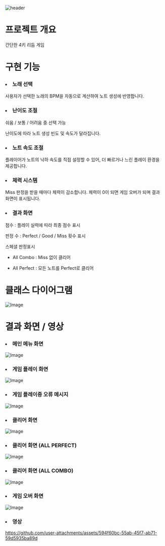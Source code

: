 ![header](https://capsule-render.vercel.app/api?type=soft&color=auto&text=Java%20Mini%20Project&fontSize=40&animation=twinkling)

# 프로젝트 개요
간단한 4키 리듬 게임

# 구현 기능
### <li> 노래 선택
사용자가 선택한 노래의 BPM을 자동으로 계산하여 노트 생성에 반영합니다.

### <li> 난이도 조절
쉬움 / 보통 / 어려움 중 선택 가능

난이도에 따라 노트 생성 빈도 및 속도가 달라집니다.

### <li> 노트 속도 조절
플레이어가 노트의 낙하 속도를 직접 설정할 수 있어, 더 빠르거나 느린 플레이 환경을 제공합니다.

### <li> 체력 시스템
Miss 판정을 받을 때마다 체력이 감소합니다.
체력이 0이 되면 게임 오버가 되며 결과 화면이 표시됩니다.

### <li> 결과 화면
점수 : 플레이 실력에 따라 최종 점수 표시

판정 수 : Perfect / Good / Miss 횟수 표시

스페셜 판정표시

 - All Combo : Miss 없이 클리어

 - All Perfect : 모든 노트를 Perfect로 클리어

# 클래스 다이어그램
![Image](https://github.com/user-attachments/assets/c6a36437-2e13-4f15-abc2-31ec151b4328)

# 결과 화면 / 영상

### <li> 메인 메뉴 화면
![Image](https://github.com/user-attachments/assets/c9b6e8c2-f695-4b75-a6be-fbd346165de7)


### <li> 게임 플레이 화면
![Image](https://github.com/user-attachments/assets/b3de7f46-7231-4ede-8f0c-5dd813953a33)


### <li> 게임 플레이중 오류 메시지
![Image](https://github.com/user-attachments/assets/ce4f0c7f-8dc3-42f5-8051-b8e4e8ce0777)


### <li> 클리어 화면
![Image](https://github.com/user-attachments/assets/c027486f-ee6f-4c71-b5e6-da2bed850ef9)


### <li> 클리어 화면 (ALL PERFECT)
![Image](https://github.com/user-attachments/assets/b8a67518-43c5-41ef-b425-025d99da4524)


### <li> 클리어 화면 (ALL COMBO)
![Image](https://github.com/user-attachments/assets/6b783fa2-272b-4133-9120-98f066c959d9)


### <li> 게임 오버 화면
![Image](https://github.com/user-attachments/assets/2e947d97-d22c-4f0d-9c23-9d42a4d71455)

### <li> 영상
https://github.com/user-attachments/assets/594f60bc-55ab-45f7-ab71-59d5935ba89d
